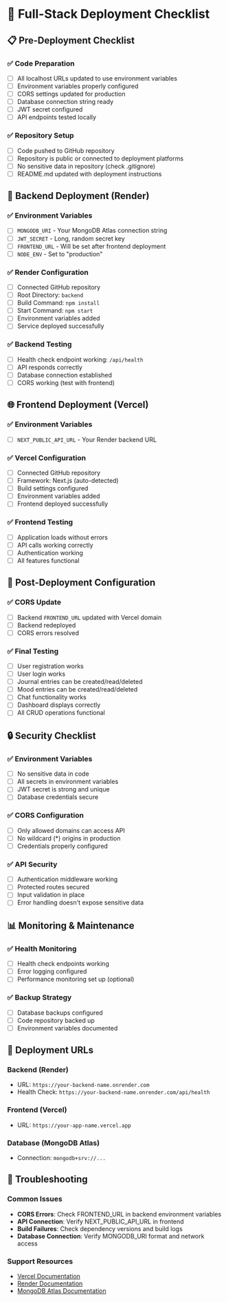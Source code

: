 # 🚀 Full-Stack Deployment Checklist

## 📋 Pre-Deployment Checklist

### ✅ Code Preparation
- [ ] All localhost URLs updated to use environment variables
- [ ] Environment variables properly configured
- [ ] CORS settings updated for production
- [ ] Database connection string ready
- [ ] JWT secret configured
- [ ] API endpoints tested locally

### ✅ Repository Setup
- [ ] Code pushed to GitHub repository
- [ ] Repository is public or connected to deployment platforms
- [ ] No sensitive data in repository (check .gitignore)
- [ ] README.md updated with deployment instructions

## 🔧 Backend Deployment (Render)

### ✅ Environment Variables
- [ ] `MONGODB_URI` - Your MongoDB Atlas connection string
- [ ] `JWT_SECRET` - Long, random secret key
- [ ] `FRONTEND_URL` - Will be set after frontend deployment
- [ ] `NODE_ENV` - Set to "production"

### ✅ Render Configuration
- [ ] Connected GitHub repository
- [ ] Root Directory: `backend`
- [ ] Build Command: `npm install`
- [ ] Start Command: `npm start`
- [ ] Environment variables added
- [ ] Service deployed successfully

### ✅ Backend Testing
- [ ] Health check endpoint working: `/api/health`
- [ ] API responds correctly
- [ ] Database connection established
- [ ] CORS working (test with frontend)

## 🌐 Frontend Deployment (Vercel)

### ✅ Environment Variables
- [ ] `NEXT_PUBLIC_API_URL` - Your Render backend URL

### ✅ Vercel Configuration
- [ ] Connected GitHub repository
- [ ] Framework: Next.js (auto-detected)
- [ ] Build settings configured
- [ ] Environment variables added
- [ ] Frontend deployed successfully

### ✅ Frontend Testing
- [ ] Application loads without errors
- [ ] API calls working correctly
- [ ] Authentication working
- [ ] All features functional

## 🔄 Post-Deployment Configuration

### ✅ CORS Update
- [ ] Backend `FRONTEND_URL` updated with Vercel domain
- [ ] Backend redeployed
- [ ] CORS errors resolved

### ✅ Final Testing
- [ ] User registration works
- [ ] User login works
- [ ] Journal entries can be created/read/deleted
- [ ] Mood entries can be created/read/deleted
- [ ] Chat functionality works
- [ ] Dashboard displays correctly
- [ ] All CRUD operations functional

## 🔒 Security Checklist

### ✅ Environment Variables
- [ ] No sensitive data in code
- [ ] All secrets in environment variables
- [ ] JWT secret is strong and unique
- [ ] Database credentials secure

### ✅ CORS Configuration
- [ ] Only allowed domains can access API
- [ ] No wildcard (*) origins in production
- [ ] Credentials properly configured

### ✅ API Security
- [ ] Authentication middleware working
- [ ] Protected routes secured
- [ ] Input validation in place
- [ ] Error handling doesn't expose sensitive data

## 📊 Monitoring & Maintenance

### ✅ Health Monitoring
- [ ] Health check endpoints working
- [ ] Error logging configured
- [ ] Performance monitoring set up (optional)

### ✅ Backup Strategy
- [ ] Database backups configured
- [ ] Code repository backed up
- [ ] Environment variables documented

## 🎯 Deployment URLs

### Backend (Render)
- URL: `https://your-backend-name.onrender.com`
- Health Check: `https://your-backend-name.onrender.com/api/health`

### Frontend (Vercel)
- URL: `https://your-app-name.vercel.app`

### Database (MongoDB Atlas)
- Connection: `mongodb+srv://...`

## 🚨 Troubleshooting

### Common Issues
- **CORS Errors**: Check FRONTEND_URL in backend environment variables
- **API Connection**: Verify NEXT_PUBLIC_API_URL in frontend
- **Build Failures**: Check dependency versions and build logs
- **Database Connection**: Verify MONGODB_URI format and network access

### Support Resources
- [Vercel Documentation](https://vercel.com/docs)
- [Render Documentation](https://render.com/docs)
- [MongoDB Atlas Documentation](https://docs.atlas.mongodb.com/) 